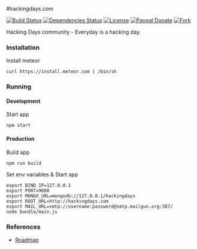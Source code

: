 #hackingdays.com

[![Build Status](https://travis-ci.org/hackingdays/hackingdays.com.svg?branch=master)](https://travis-ci.org/hackingdays/hackingdays.com)
[![Dependencies Status](https://david-dm.org/hackingdays/hackingdays.com.svg)](https://github.com/hackingdays/hackingdays.com)
[![License](https://img.shields.io/badge/license-MIT-brightgreen.svg)](https://github.com/hackingdays/hackingdays.com/raw/master/LICENSE)
[![Paypal Donate](https://img.shields.io/badge/paypal-donate-blue.svg)](https://www.paypal.me/phatpham9)
[![Fork](https://img.shields.io/github/forks/hackingdays/hackingdays.com.svg?style=social&label=Fork&maxAge=2592000)](https://github.com/hackingdays/hackingdays.com#fork-destination-box)

Hacking Days community - Everyday is a hacking day.

### Installation

Install meteor

```
curl https://install.meteor.com | /bin/sh
```

### Running

#### Development

Start app

```
npm start
```

#### Production

Build app

```
npm run build
```

Set env variables & Start app

```
export BIND_IP=127.0.0.1
export PORT=9000
export MONGO_URL=mongodb://127.0.0.1/hackingdays
export ROOT_URL=http://hackingdays.com
export MAIL_URL=smtp://username:password@smtp.mailgun.org:587/
node bundle/main.js
```

### References

* [Roadmap](https://trello.com/b/MgcW7j2h/hackingdays-com)